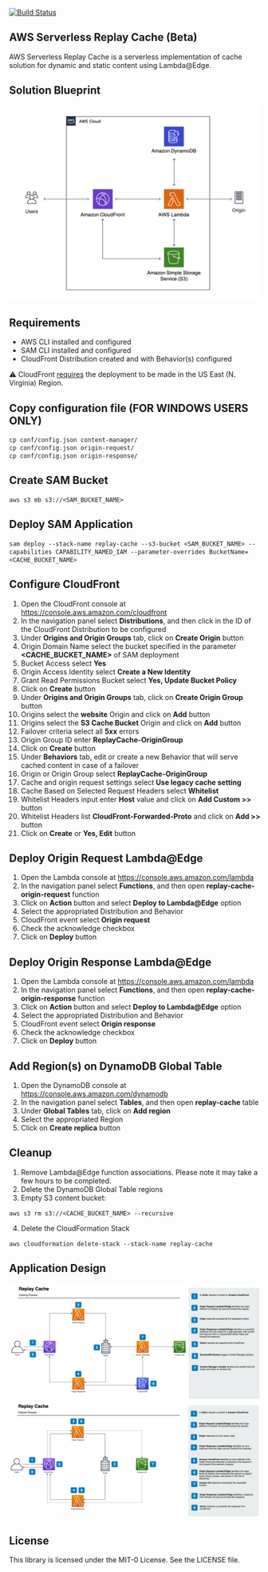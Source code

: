 [![Build Status](https://travis-ci.org/aws-samples/aws-serverless-replay-cache.svg?branch=master)](https://travis-ci.org/aws-samples/aws-serverless-replay-cache)

## AWS Serverless Replay Cache (Beta)
AWS Serverless Replay Cache is a serverless implementation of cache solution for dynamic and static content using Lambda@Edge.


## Solution Blueprint
![Solution Blueprint](blueprint.png)


## Requirements
- AWS CLI installed and configured
- SAM CLI installed and configured
- CloudFront Distribution created and with Behavior(s) configured

:warning: CloudFront [requires](https://docs.aws.amazon.com/AmazonCloudFront/latest/DeveloperGuide/lambda-requirements-limits.html#lambda-requirements-cloudfront-triggers) the deployment to be made in the US East (N. Virginia) Region.


## Copy configuration file (FOR WINDOWS USERS ONLY)
```
cp conf/config.json content-manager/
cp conf/config.json origin-request/
cp conf/config.json origin-response/
```

## Create SAM Bucket
```
aws s3 mb s3://<SAM_BUCKET_NAME>
```

## Deploy SAM Application
```
sam deploy --stack-name replay-cache --s3-bucket <SAM_BUCKET_NAME> --capabilities CAPABILITY_NAMED_IAM --parameter-overrides BucketName=<CACHE_BUCKET_NAME>
```

## Configure CloudFront
1. Open the CloudFront console at https://console.aws.amazon.com/cloudfront
4. In the navigation panel select **Distributions**, and then click in the ID of the CloudFront Distribution to be configured
5. Under **Origins and Origin Groups** tab, click on **Create Origin** button
6. Origin Domain Name select the bucket specified in the parameter **<CACHE_BUCKET_NAME>** of SAM deployment
7. Bucket Access select **Yes**
8. Origin Access Identity select **Create a New Identity**
9. Grant Read Permissions Bucket select **Yes, Update Bucket Policy**
10. Click on **Create** button
11. Under **Origins and Origin Groups** tab, click on **Create Origin Group** button
12. Origins select the **website** Origin and click on **Add** button
13. Origins select the **S3 Cache Bucket** Origin and click on **Add** button
14. Failover criteria select all **5xx** errors
15. Origin Group ID enter **ReplayCache-OriginGroup**
16. Click on **Create** button
17. Under **Behaviors** tab, edit or create a new Behavior that will serve cached content in case of a failover
18. Origin or Origin Group select **ReplayCache-OriginGroup**
19. Cache and origin request settings select **Use legacy cache setting**
20. Cache Based on Selected Request Headers select **Whitelist**
21. Whitelist Headers input enter **Host** value and click on **Add Custom >>** button
22. Whitelist Headers list **CloudFront-Forwarded-Proto** and click on **Add >>** button
23. Click on **Create** or **Yes, Edit** button


## Deploy Origin Request Lambda@Edge
1. Open the Lambda console at https://console.aws.amazon.com/lambda
2. In the navigation panel select **Functions**, and then open **replay-cache-origin-request** function
3. Click on **Action** button and select **Deploy to Lambda@Edge** option
4. Select the appropriated Distribution and Behavior
5. CloudFront event select **Origin request**
6. Check the acknowledge checkbox
7. Click on **Deploy** button


## Deploy Origin Response Lambda@Edge
1. Open the Lambda console at https://console.aws.amazon.com/lambda
2. In the navigation panel select **Functions**, and then open **replay-cache-origin-response** function
3. Click on **Action** button and select **Deploy to Lambda@Edge** option
4. Select the appropriated Distribution and Behavior
5. CloudFront event select **Origin response**
6. Check the acknowledge checkbox
7. Click on **Deploy** button


## Add Region(s) on DynamoDB Global Table
1. Open the DynamoDB console at https://console.aws.amazon.com/dynamodb
2. In the navigation panel select **Tables**, and then open **replay-cache** table
3. Under **Global Tables** tab, click on **Add region**
4. Select the appropriated Region
5. Click on **Create replica** button


## Cleanup
1. Remove Lambda@Edge function associations. Please note it may take a few hours to be completed.
2. Delete the DynamoDB Global Table regions
3. Empty S3 content bucket:
```
aws s3 rm s3://<CACHE_BUCKET_NAME> --recursive
```
4. Delete the CloudFormation Stack
```
aws cloudformation delete-stack --stack-name replay-cache
```

## Application Design
![Caching ](Replay%20Cache-Caching.png)
![Failover](Replay%20Cache-Failover.png)


## License
This library is licensed under the MIT-0 License. See the LICENSE file.
